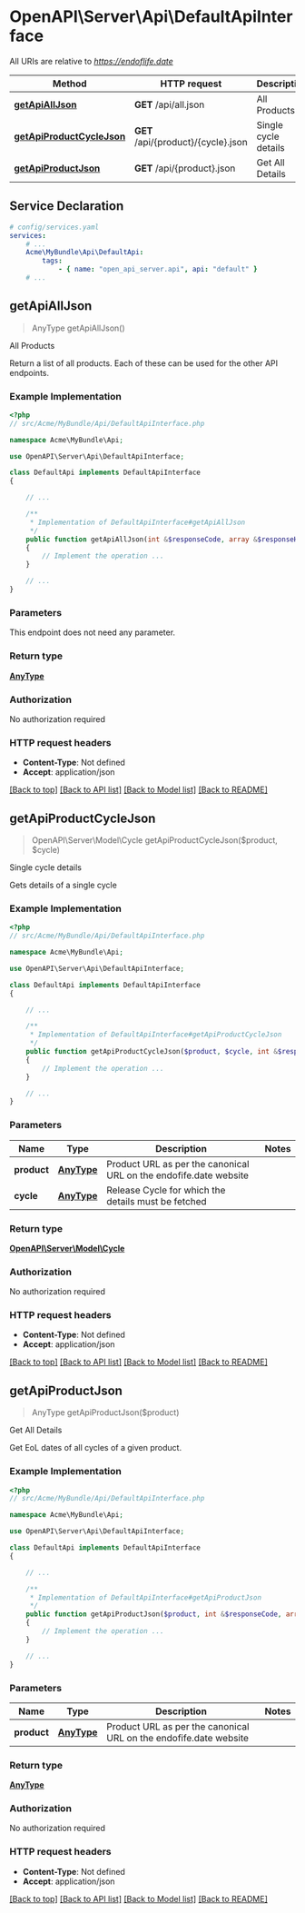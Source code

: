 # OpenAPI\Server\Api\DefaultApiInterface

All URIs are relative to *https://endoflife.date*

Method | HTTP request | Description
------------- | ------------- | -------------
[**getApiAllJson**](DefaultApiInterface.md#getApiAllJson) | **GET** /api/all.json | All Products
[**getApiProductCycleJson**](DefaultApiInterface.md#getApiProductCycleJson) | **GET** /api/{product}/{cycle}.json | Single cycle details
[**getApiProductJson**](DefaultApiInterface.md#getApiProductJson) | **GET** /api/{product}.json | Get All Details


## Service Declaration
```yaml
# config/services.yaml
services:
    # ...
    Acme\MyBundle\Api\DefaultApi:
        tags:
            - { name: "open_api_server.api", api: "default" }
    # ...
```

## **getApiAllJson**
> AnyType getApiAllJson()

All Products

Return a list of all products. Each of these can be used for the other API endpoints.

### Example Implementation
```php
<?php
// src/Acme/MyBundle/Api/DefaultApiInterface.php

namespace Acme\MyBundle\Api;

use OpenAPI\Server\Api\DefaultApiInterface;

class DefaultApi implements DefaultApiInterface
{

    // ...

    /**
     * Implementation of DefaultApiInterface#getApiAllJson
     */
    public function getApiAllJson(int &$responseCode, array &$responseHeaders): array|object|null
    {
        // Implement the operation ...
    }

    // ...
}
```

### Parameters
This endpoint does not need any parameter.

### Return type

[**AnyType**](../Model/AnyType.md)

### Authorization

No authorization required

### HTTP request headers

 - **Content-Type**: Not defined
 - **Accept**: application/json

[[Back to top]](#) [[Back to API list]](../../README.md#documentation-for-api-endpoints) [[Back to Model list]](../../README.md#documentation-for-models) [[Back to README]](../../README.md)

## **getApiProductCycleJson**
> OpenAPI\Server\Model\Cycle getApiProductCycleJson($product, $cycle)

Single cycle details

Gets details of a single cycle

### Example Implementation
```php
<?php
// src/Acme/MyBundle/Api/DefaultApiInterface.php

namespace Acme\MyBundle\Api;

use OpenAPI\Server\Api\DefaultApiInterface;

class DefaultApi implements DefaultApiInterface
{

    // ...

    /**
     * Implementation of DefaultApiInterface#getApiProductCycleJson
     */
    public function getApiProductCycleJson($product, $cycle, int &$responseCode, array &$responseHeaders): array|object|null
    {
        // Implement the operation ...
    }

    // ...
}
```

### Parameters

Name | Type | Description  | Notes
------------- | ------------- | ------------- | -------------
 **product** | [**AnyType**](../Model/.md)| Product URL as per the canonical URL on the endofife.date website |
 **cycle** | [**AnyType**](../Model/.md)| Release Cycle for which the details must be fetched |

### Return type

[**OpenAPI\Server\Model\Cycle**](../Model/Cycle.md)

### Authorization

No authorization required

### HTTP request headers

 - **Content-Type**: Not defined
 - **Accept**: application/json

[[Back to top]](#) [[Back to API list]](../../README.md#documentation-for-api-endpoints) [[Back to Model list]](../../README.md#documentation-for-models) [[Back to README]](../../README.md)

## **getApiProductJson**
> AnyType getApiProductJson($product)

Get All Details

Get EoL dates of all cycles of a given product.

### Example Implementation
```php
<?php
// src/Acme/MyBundle/Api/DefaultApiInterface.php

namespace Acme\MyBundle\Api;

use OpenAPI\Server\Api\DefaultApiInterface;

class DefaultApi implements DefaultApiInterface
{

    // ...

    /**
     * Implementation of DefaultApiInterface#getApiProductJson
     */
    public function getApiProductJson($product, int &$responseCode, array &$responseHeaders): array|object|null
    {
        // Implement the operation ...
    }

    // ...
}
```

### Parameters

Name | Type | Description  | Notes
------------- | ------------- | ------------- | -------------
 **product** | [**AnyType**](../Model/.md)| Product URL as per the canonical URL on the endofife.date website |

### Return type

[**AnyType**](../Model/AnyType.md)

### Authorization

No authorization required

### HTTP request headers

 - **Content-Type**: Not defined
 - **Accept**: application/json

[[Back to top]](#) [[Back to API list]](../../README.md#documentation-for-api-endpoints) [[Back to Model list]](../../README.md#documentation-for-models) [[Back to README]](../../README.md)

